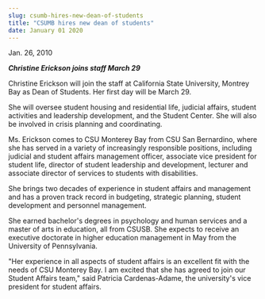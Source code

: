 ```yaml
---
slug: csumb-hires-new-dean-of-students
title: "CSUMB hires new dean of students"
date: January 01 2020
---
```


 
<p>Jan. 26, 2010</p>
<p>
  <strong><em>Christine Erickson joins staff March 29</em></strong>
</p>
<p>
  Christine Erickson will join the staff at California State University, Montrey
  Bay as Dean of Students. Her first day will be March 29.
</p>
<p>
  She will oversee student housing and residential life, judicial affairs,
  student activities and leadership development, and the Student Center. She
  will also be involved in crisis planning and coordinating.
</p>
<p>
  Ms. Erickson comes to CSU Monterey Bay from CSU San Bernardino, where she has
  served in a variety of increasingly responsible positions, including judicial
  and student affairs management officer, associate vice president for student
  life, director of student leadership and development, lecturer and associate
  director of services to students with disabilities.
</p>
<p>
  She brings two decades of experience in student affairs and management and has
  a proven track record in budgeting, strategic planning, student development
  and personnel management.
</p>
<p>
  She earned bachelor's degrees in psychology and human services and a master of
  arts in education, all from CSUSB. She expects to receive an executive
  doctorate in higher education management in May from the University of
  Pennsylvania.
</p>
<p>
  "Her experience in all aspects of student affairs is an excellent fit with the
  needs of CSU Monterey Bay. I am excited that she has agreed to join our
  Student Affairs team," said Patricia Cardenas-Adame, the university's vice
  president for student affairs.
</p>
<p><em> </em></p>
<p></p>
<p></p>
 
